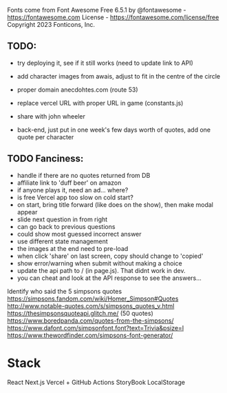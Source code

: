 Fonts come from Font Awesome Free 6.5.1 by @fontawesome - https://fontawesome.com License - https://fontawesome.com/license/free Copyright 2023 Fonticons, Inc.

## TODO:

- try deploying it, see if it still works (need to update link to API)

- add character images from awais, adjust to fit in the centre of the circle
- proper domain anecdohtes.com (route 53)
- replace vercel URL with proper URL in game (constants.js)
- share with john wheeler
- back-end, just put in one week's few days worth of quotes, add one quote per character

## TODO Fanciness:

- handle if there are no quotes returned from DB
- affiliate link to 'duff beer' on amazon
- if anyone plays it, need an ad... where?
- is free Vercel app too slow on cold start?
- on start, bring title forward (like does on the show), then make modal appear
- slide next question in from right
- can go back to previous questions
- could show most guessed incorrect answer
- use different state management
- the images at the end need to pre-load
- when click 'share' on last screen, copy should change to 'copied'
- show error/warning when submit without making a choice
- update the api path to / (in page.js). That didnt work in dev.
- you can cheat and look at the API response to see the answers...

Identify who said the 5 simpsons quotes
https://simpsons.fandom.com/wiki/Homer_Simpson#Quotes
http://www.notable-quotes.com/s/simpsons_quotes_v.html
https://thesimpsonsquoteapi.glitch.me/ (50 quotes)
https://www.boredpanda.com/quotes-from-the-simpsons/
https://www.dafont.com/simpsonfont.font?text=Trivia&psize=l
https://www.thewordfinder.com/simpsons-font-generator/

# Stack

React
Next.js
Vercel + GitHub Actions
StoryBook
LocalStorage
